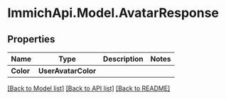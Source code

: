 # ImmichApi.Model.AvatarResponse

## Properties

Name | Type | Description | Notes
------------ | ------------- | ------------- | -------------
**Color** | **UserAvatarColor** |  | 

[[Back to Model list]](../README.md#documentation-for-models) [[Back to API list]](../README.md#documentation-for-api-endpoints) [[Back to README]](../README.md)

